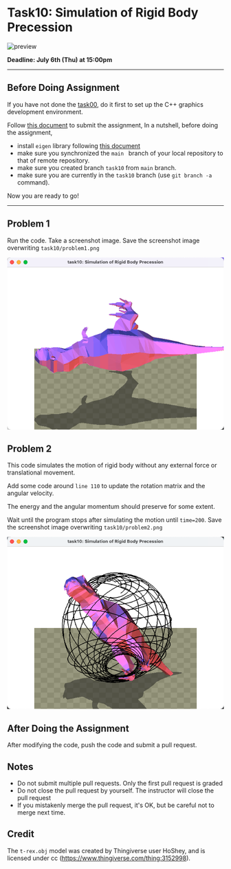 # Task10: Simulation of Rigid Body Precession

![preview](preview.png)

**Deadline: July 6th (Thu) at 15:00pm**

----

## Before Doing Assignment

If you have not done the [task00](../task00), do it first to set up the C++ graphics development environment.

Follow [this document](../doc/submit.md) to submit the assignment, In a nutshell, before doing the assignment,

- install `eigen` library following  [this document](../doc/setup_eigen.md)
- make sure you synchronized the `main ` branch of your local repository  to that of remote repository.
- make sure you created branch `task10` from `main` branch.
- make sure you are currently in the `task10` branch (use `git branch -a` command).

Now you are ready to go!

---

## Problem 1

Run the code. Take a screenshot image. 
Save the screenshot image overwriting `task10/problem1.png`

![problem1](problem1_re.png)


## Problem 2

This code simulates the motion of rigid body without any external force or translational movement.

Add some code around `line 110` to update the rotation matrix and the angular velocity.

The energy and the angular momentum should preserve for some extent.   

Wait until the program stops after simulating the motion until `time=200`. Save the screenshot image overwriting `task10/problem2.png`

![problem2](problem2_re.png)

## After Doing the Assignment

After modifying the code, push the code and submit a pull request.


## Notes

- Do not submit multiple pull requests. Only the first pull request is graded
- Do not close the pull request by yourself. The instructor will close the pull request
- If you mistakenly merge the pull request, it's OK, but be careful not to merge next time. 

## Credit

The `t-rex.obj` model was created by Thingiverse user HoShey, and is licensed under cc (https://www.thingiverse.com/thing:3152998).

